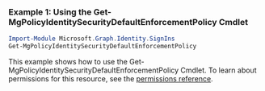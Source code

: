 ### Example 1: Using the Get-MgPolicyIdentitySecurityDefaultEnforcementPolicy Cmdlet
```powershell
Import-Module Microsoft.Graph.Identity.SignIns
Get-MgPolicyIdentitySecurityDefaultEnforcementPolicy
```
This example shows how to use the Get-MgPolicyIdentitySecurityDefaultEnforcementPolicy Cmdlet.
To learn about permissions for this resource, see the [permissions reference](/graph/permissions-reference).
